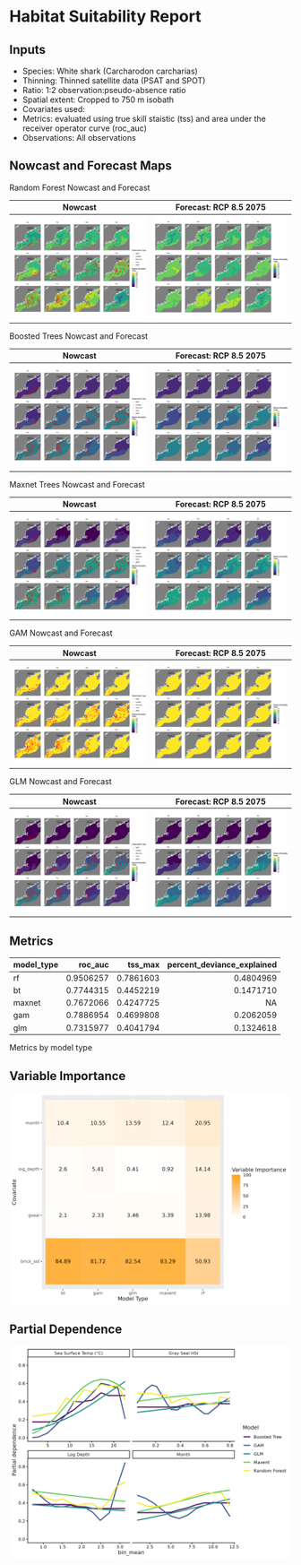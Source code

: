 Habitat Suitability Report
================

## Inputs

- Species: White shark (Carcharodon carcharias)
- Thinning: Thinned satellite data (PSAT and SPOT)
- Ratio: 1:2 observation:pseudo-absence ratio
- Spatial extent: Cropped to 750 m isobath
- Covariates used:
- Metrics: evaluated using true skill staistic (tss) and area under the
  receiver operator curve (roc_auc)
- Observations: All observations

## Nowcast and Forecast Maps

Random Forest Nowcast and Forecast

| Nowcast | Forecast: RCP 8.5 2075 |
|:--:|:--:|
| ![](../../../../tidy_reports/versions/c21/101260/c21.101260.01_12_rf_compiled_casts.png) | ![](../../../../tidy_reports/versions/c21/101264/c21.101264.01_12_rf_compiled_casts.png) |

Boosted Trees Nowcast and Forecast

| Nowcast | Forecast: RCP 8.5 2075 |
|:--:|:--:|
| ![](../../../../tidy_reports/versions/c21/101260/c21.101260.01_12_bt_compiled_casts.png) | ![](../../../../tidy_reports/versions/c21/101264/c21.101264.01_12_bt_compiled_casts.png) |

Maxnet Trees Nowcast and Forecast

| Nowcast | Forecast: RCP 8.5 2075 |
|:--:|:--:|
| ![](../../../../tidy_reports/versions/c21/101260/c21.101260.01_12_maxent_compiled_casts.png) | ![](../../../../tidy_reports/versions/c21/101264/c21.101264.01_12_maxent_compiled_casts.png) |

GAM Nowcast and Forecast

| Nowcast | Forecast: RCP 8.5 2075 |
|:--:|:--:|
| ![](../../../../tidy_reports/versions/c21/101260/c21.101260.01_12_gam_compiled_casts.png) | ![](../../../../tidy_reports/versions/c21/101264/c21.101264.01_12_gam_compiled_casts.png) |

GLM Nowcast and Forecast

| Nowcast | Forecast: RCP 8.5 2075 |
|:--:|:--:|
| ![](../../../../tidy_reports/versions/c21/101260/c21.101260.01_12_glm_compiled_casts.png) | ![](../../../../tidy_reports/versions/c21/101264/c21.101264.01_12_glm_compiled_casts.png) |

## Metrics

| model_type |   roc_auc |   tss_max | percent_deviance_explained |
|:-----------|----------:|----------:|---------------------------:|
| rf         | 0.9506257 | 0.7861603 |                  0.4804969 |
| bt         | 0.7744315 | 0.4452219 |                  0.1471710 |
| maxnet     | 0.7672066 | 0.4247725 |                         NA |
| gam        | 0.7886954 | 0.4699808 |                  0.2062059 |
| glm        | 0.7315977 | 0.4041794 |                  0.1324618 |

Metrics by model type

## Variable Importance

![](m21.10126_tidy_compiled_files/figure-gfm/variable_importance-1.png)

## Partial Dependence

![](m21.10126_tidy_compiled_files/figure-gfm/partial_dependence-1.png)
